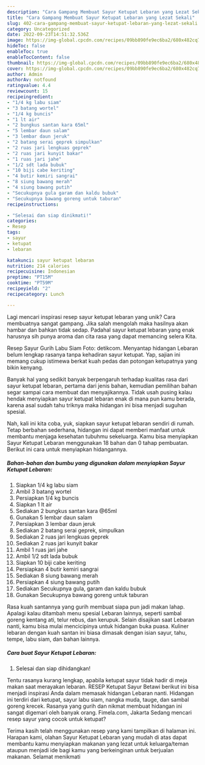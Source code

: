 ```yaml
---
description: "Cara Gampang Membuat Sayur Ketupat Lebaran yang Lezat Sekali"
title: "Cara Gampang Membuat Sayur Ketupat Lebaran yang Lezat Sekali"
slug: 402-cara-gampang-membuat-sayur-ketupat-lebaran-yang-lezat-sekali
category: Uncategorized
date: 2022-09-23T14:51:32.536Z
image: https://img-global.cpcdn.com/recipes/09bb890fe9ec6ba2/680x482cq70/sayur-ketupat-lebaran-foto-resep-utama.jpg
hideToc: false
enableToc: true
enableTocContent: false
thumbnail: https://img-global.cpcdn.com/recipes/09bb890fe9ec6ba2/680x482cq70/sayur-ketupat-lebaran-foto-resep-utama.jpg
cover: https://img-global.cpcdn.com/recipes/09bb890fe9ec6ba2/680x482cq70/sayur-ketupat-lebaran-foto-resep-utama.jpg
author: Admin
authorAv: notfound
ratingvalue: 4.4
reviewcount: 15
recipeingredient:
- "1/4 kg labu siam"
- "3 batang wortel"
- "1/4 kg buncis"
- "1 lt air"
- "2 bungkus santan kara 65ml"
- "5 lembar daun salam"
- "3 lembar daun jeruk"
- "2 batang serai geprek simpulkan"
- "2 ruas jari lengkuas geprek"
- "2 ruas jari kunyit bakar"
- "1 ruas jari jahe"
- "1/2 sdt lada bubuk"
- "10 biji cabe keriting"
- "4 butir kemiri sangrai"
- "8 siung bawang merah"
- "4 siung bawang putih"
- "Secukupnya gula garam dan kaldu bubuk"
- "Secukupnya bawang goreng untuk taburan"
recipeinstructions:

- "Selesai dan siap dinikmati!"
categories:
- Resep
tags:
- sayur
- ketupat
- lebaran

katakunci: sayur ketupat lebaran 
nutrition: 214 calories
recipecuisine: Indonesian
preptime: "PT15M"
cooktime: "PT59M"
recipeyield: "2"
recipecategory: Lunch

---
```





Lagi mencari inspirasi resep sayur ketupat lebaran yang unik? Cara membuatnya sangat gampang. Jika salah mengolah maka hasilnya akan hambar dan bahkan tidak sedap. Padahal sayur ketupat lebaran yang enak harusnya sih punya aroma dan cita rasa yang dapat memancing selera Kita.





Resep Sayur Gurih Labu Siam Foto: detikcom. Menyantap hidangan Lebaran belum lengkap rasanya tanpa kehadiran sayur ketupat. Yap, sajian ini memang cukup istimewa berkat kuah pedas dan potongan ketupatnya yang bikin kenyang.

Banyak hal yang sedikit banyak berpengaruh terhadap kualitas rasa dari sayur ketupat lebaran, pertama dari jenis bahan, kemudian pemilihan bahan segar sampai cara membuat dan menyajikannya. Tidak usah pusing kalau hendak menyiapkan sayur ketupat lebaran enak di mana pun kamu berada, karena asal sudah tahu triknya maka hidangan ini bisa menjadi suguhan spesial.






Nah, kali ini kita coba, yuk, siapkan sayur ketupat lebaran sendiri di rumah. Tetap berbahan sederhana, hidangan ini dapat memberi manfaat untuk membantu menjaga kesehatan tubuhmu sekeluarga. Kamu bisa menyiapkan Sayur Ketupat Lebaran menggunakan 18 bahan dan 0 tahap pembuatan. Berikut ini cara untuk menyiapkan hidangannya.

<!--inarticleads1-->

##### Bahan-bahan dan bumbu yang digunakan dalam menyiapkan Sayur Ketupat Lebaran:

1. Siapkan 1/4 kg labu siam
1. Ambil 3 batang wortel
1. Persiapkan 1/4 kg buncis
1. Siapkan 1 lt air
1. Sediakan 2 bungkus santan kara @65ml
1. Gunakan 5 lembar daun salam
1. Persiapkan 3 lembar daun jeruk
1. Sediakan 2 batang serai geprek, simpulkan
1. Sediakan 2 ruas jari lengkuas geprek
1. Sediakan 2 ruas jari kunyit bakar
1. Ambil 1 ruas jari jahe
1. Ambil 1/2 sdt lada bubuk
1. Siapkan 10 biji cabe keriting
1. Persiapkan 4 butir kemiri sangrai
1. Sediakan 8 siung bawang merah
1. Persiapkan 4 siung bawang putih
1. Sediakan Secukupnya gula, garam dan kaldu bubuk
1. Gunakan Secukupnya bawang goreng untuk taburan


Rasa kuah santannya yang gurih membuat siapa pun jadi makan lahap. Apalagi kalau ditambah menu spesial Lebaran lainnya, seperti sambal goreng kentang ati, telur rebus, dan kerupuk. Selain disajikan saat Lebaran nanti, kamu bisa mulai mencicipinya untuk hidangan buka puasa. Kuliner lebaran dengan kuah santan ini biasa dimasak dengan isian sayur, tahu, tempe, labu siam, dan bahan lainnya. 

<!--inarticleads2-->

##### Cara buat Sayur Ketupat Lebaran:


1. Selesai dan siap dihidangkan!

Tentu rasanya kurang lengkap, apabila ketupat sayur tidak hadir di meja makan saat merayakan lebaran. RESEP Ketupat Sayur Betawi berikut ini bisa menjadi inspirasi Anda dalam memasak hidangan Lebaran nanti. Hidangan ini terdiri dari ketupat, sayur labu siam, nangka muda, tauge, dan sambal goreng krecek. Rasanya yang gurih dan nikmat membuat hidangan ini sangat digemari oleh banyak orang. Fimela.com, Jakarta Sedang mencari resep sayur yang cocok untuk ketupat? 

Terima kasih telah menggunakan resep yang kami tampilkan di halaman ini. Harapan kami, olahan Sayur Ketupat Lebaran yang mudah di atas dapat membantu kamu menyiapkan makanan yang lezat untuk keluarga/teman ataupun menjadi ide bagi kamu yang berkeinginan untuk berjualan makanan. Selamat menikmati
